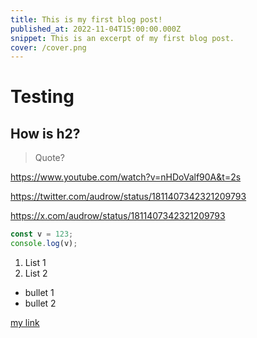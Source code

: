 ```yaml
---
title: This is my first blog post!
published_at: 2022-11-04T15:00:00.000Z
snippet: This is an excerpt of my first blog post.
cover: /cover.png
---
```


# Testing

## How is h2?

> Quote?

https://www.youtube.com/watch?v=nHDoValf90A&t=2s

https://twitter.com/audrow/status/1811407342321209793

https://x.com/audrow/status/1811407342321209793

```ts
const v = 123;
console.log(v);
```

1. List 1
2. List 2

- bullet 1
- bullet 2

[my link](https://www.youtube.com/@audrow)
